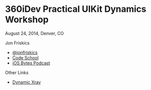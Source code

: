 360iDev Practical UIKit Dynamics Workshop
===============
August 24, 2014, Denver, CO

Jon Friskics  
- [@jonfriskics](http://twitter.com/jonfriskics)
- [Code School](http://www.codeschool.com)
- [iOS Bytes Podcast](http://iosbytes.envylabs.com)

Other Links
- [Dynamic Xray](http://dynamicxray.net)